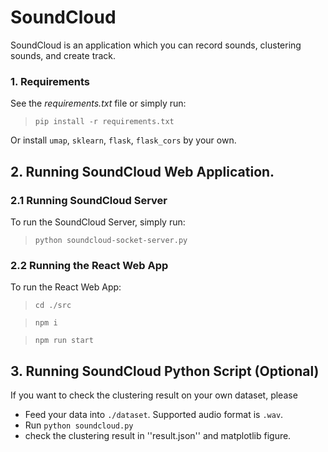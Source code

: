# SoundCloud
SoundCloud is an application which you can record sounds, clustering sounds, and create track.

### 1. Requirements
See the *requirements.txt* file or simply run:
>  `pip install -r requirements.txt`

Or install `umap`, `sklearn`, `flask`, `flask_cors` by your own.

## 2. Running SoundCloud Web Application.
### 2.1 Running SoundCloud Server
To run the SoundCloud Server, simply run:
>  `python soundcloud-socket-server.py`

### 2.2 Running the React Web App

To run the React Web App:
> `cd ./src `

> `npm i`

> `npm run start`

## 3. Running SoundCloud Python Script (Optional)
If you want to check the clustering result on your own dataset, please 
- Feed your data into `./dataset`. Supported audio format is `.wav`.
- Run `python soundcloud.py`
- check the clustering result in ''result.json'' and matplotlib figure.